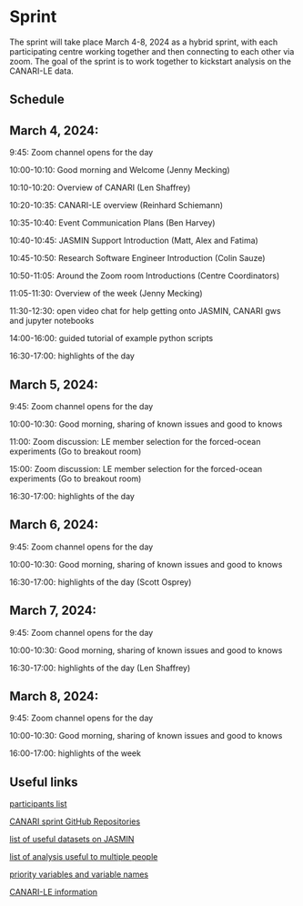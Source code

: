 # Sprint

The sprint will take place March 4-8, 2024 as a hybrid sprint, with each participating centre working together and then connecting to each other via zoom.  The goal of the sprint is to work together to kickstart analysis on the CANARI-LE data.

## Schedule

## March 4, 2024:

9:45: Zoom channel opens for the day

10:00-10:10: Good morning and Welcome (Jenny Mecking)

10:10-10:20: Overview of CANARI (Len Shaffrey)

10:20-10:35: CANARI-LE overview (Reinhard Schiemann)

10:35-10:40: Event Communication Plans (Ben Harvey)

10:40-10:45: JASMIN Support Introduction (Matt, Alex and Fatima)

10:45-10:50: Research Software Engineer Introduction (Colin Sauze)

10:50-11:05: Around the Zoom room Introductions (Centre Coordinators)

11:05-11:30: Overview of the week (Jenny Mecking)

11:30-12:30: open video chat for help getting onto JASMIN, CANARI gws and jupyter notebooks

14:00-16:00: guided tutorial of example python scripts

16:30-17:00:  highlights of the day

## March 5, 2024:

9:45: Zoom channel opens for the day

10:00-10:30:  Good morning, sharing of known issues and good to knows

11:00:  Zoom discussion:  LE member selection for the forced-ocean experiments (Go to breakout room)

15:00:  Zoom discussion:  LE member selection for the forced-ocean experiments (Go to breakout room)

16:30-17:00:  highlights of the day

## March 6, 2024:

9:45: Zoom channel opens for the day

10:00-10:30:  Good morning, sharing of known issues and good to knows

16:30-17:00:  highlights of the day (Scott Osprey)

## March 7, 2024:

9:45: Zoom channel opens for the day

10:00-10:30:  Good morning, sharing of known issues and good to knows

16:30-17:00:  highlights of the day (Len Shaffrey)

## March 8, 2024:

9:45: Zoom channel opens for the day

10:00-10:30:  Good morning, sharing of known issues and good to knows

16:00-17:00:  highlights of the week

## Useful links

[participants list](https://docs.google.com/spreadsheets/d/1wfX17IQq4rdrSUl1sgKYj2pUmV_pl8qZBRGgCsq_x1U/edit#gid=0)

[CANARI sprint GitHub Repositories](https://github.com/CANARI-sprint)

[list of useful datasets on JASMIN](https://docs.google.com/spreadsheets/d/10T_VkuiszrUwWMmDl8TxcSI5vdEQnf1Z/edit?pli=1#gid=1315481671)

[list of analysis useful to multiple people](https://docs.google.com/spreadsheets/d/1SDBcFaH3mWBIVluxx_irPIfmaR9x42rA/edit#gid=1072719862)
 
[priority variables and variable names](https://ncas-cms.github.io/canari/metadata/20240229-canari-le-priority-variables.xlsx)

[CANARI-LE information](https://ncas-cms.github.io/canari/)
